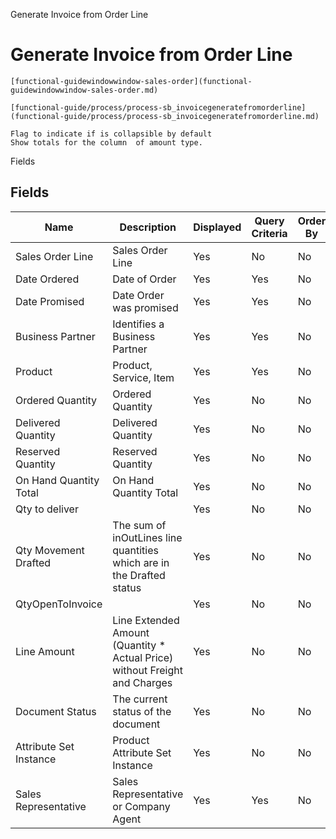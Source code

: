 
Generate Invoice from Order Line
# Generate Invoice from Order Line



```
[functional-guidewindowwindow-sales-order](functional-guidewindowwindow-sales-order.md)
```

```
[functional-guide/process/process-sb_invoicegeneratefromorderline](functional-guide/process/process-sb_invoicegeneratefromorderline.md)
```

```
Flag to indicate if is collapsible by default
Show totals for the column  of amount type.
```
Fields
## Fields




Name                   | Description                                                                | Displayed | Query Criteria | Order By | Read Only | Mandatory
---------------------- | -------------------------------------------------------------------------- | --------- | -------------- | -------- | --------- | ---------
Sales Order Line       | Sales Order Line                                                           | Yes       | No             | No       | Yes       | No       
Date Ordered           | Date of Order                                                              | Yes       | Yes            | No       | Yes       | No       
Date Promised          | Date Order was promised                                                    | Yes       | Yes            | No       | Yes       | No       
Business Partner       | Identifies a Business Partner                                              | Yes       | Yes            | No       | Yes       | No       
Product                | Product, Service, Item                                                     | Yes       | Yes            | No       | Yes       | No       
Ordered Quantity       | Ordered Quantity                                                           | Yes       | No             | No       | Yes       | No       
Delivered Quantity     | Delivered Quantity                                                         | Yes       | No             | No       | Yes       | No       
Reserved Quantity      | Reserved Quantity                                                          | Yes       | No             | No       | Yes       | No       
On Hand Quantity Total | On Hand Quantity Total                                                     | Yes       | No             | No       | Yes       | No       
Qty to deliver         |                                                                            | Yes       | No             | No       | Yes       | No       
Qty Movement Drafted   | The sum of inOutLines line quantities which are in the Drafted status      | Yes       | No             | No       | Yes       | No       
QtyOpenToInvoice       |                                                                            | Yes       | No             | No       | Yes       | No       
Line Amount            | Line Extended Amount (Quantity * Actual Price) without Freight and Charges | Yes       | No             | No       | Yes       | No       
Document Status        | The current status of the document                                         | Yes       | No             | No       | Yes       | No       
Attribute Set Instance | Product Attribute Set Instance                                             | Yes       | No             | No       | No        | No       
Sales Representative   | Sales Representative or Company Agent                                      | Yes       | Yes            | No       | Yes       | No       
